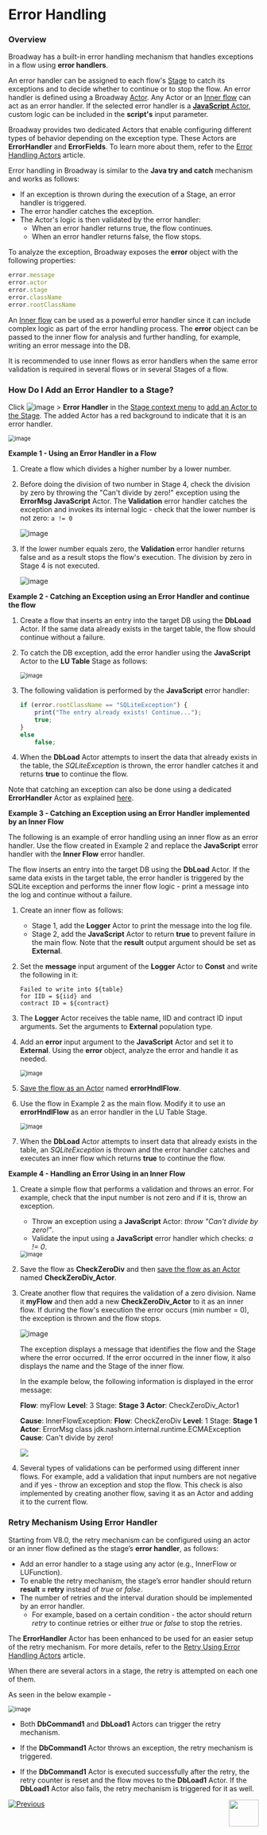 #  Error Handling

### Overview

Broadway has a built-in error handling mechanism that handles exceptions in a flow using **error handlers**. 

An error handler can be assigned to each flow's [Stage](19_broadway_flow_stages.md)  to catch its exceptions and to decide whether to continue or to stop the flow. An error handler is defined using a Broadway [Actor](03_broadway_actor.md). Any Actor or an [Inner flow](22_broadway_flow_inner_flows.md) can act as an error handler. If the selected error handler is a [**JavaScript** Actor](actors/01_javascript_actor.md), custom logic can be included in the **script's** input parameter. 

Broadway provides two dedicated Actors that enable configuring different types of behavior depending on the exception type. These Actors are **ErrorHandler** and **ErrorFields**. To learn more about them, refer to the [Error Handling Actors](actors/06_error_handling_actors.md) article.

Error handling in Broadway is similar to the **Java try and catch** mechanism and works as follows:

* If an exception is thrown during the execution of a Stage, an error handler is triggered.
* The error handler catches the exception.
* The Actor's logic is then validated by the error handler: 
  * When an error handler returns true, the flow continues.
  * When an error handler returns false, the flow stops.

To analyze the exception, Broadway exposes the **error** object with the following properties:

~~~javascript
error.message
error.actor
error.stage
error.className
error.rootClassName
~~~

An [Inner flow](22_broadway_flow_inner_flows.md) can be used as a powerful error handler since it can include complex logic as part of the error handling process. The **error** object can be passed to the inner flow for analysis and further handling, for example, writing an error message into the DB.

It is recommended to use inner flows as error handlers when the same error validation is required in several flows or in several Stages of a flow.

### How Do I Add an Error Handler to a Stage?

Click ![image](images/99_19_dots.PNG) > **Error Handler** in the [Stage context menu](18_broadway_flow_window.md#stage-context-menu) to [add an Actor to the Stage](03_broadway_actor.md#how-do-i-add-actor-to-stage). The added Actor has a red background to indicate that it is an error handler.

<img src="images/99_24_01.PNG" alt="image" style="zoom:80%;" />

**Example 1 - Using an Error Handler in a Flow** 

1. Create a flow which divides a higher number by a lower number. 

2. Before doing the division of two number in Stage 4, check the division by zero by throwing the "Can't divide by zero!" exception using the **ErrorMsg** **JavaScript** Actor. The **Validation** error handler catches the exception and invokes its internal logic - check that the lower number is not zero: ```a != 0```

   ![image](images/99_24_02.PNG)

3. If the lower number equals zero, the **Validation** error handler returns false and as a result stops the flow's execution.  The division by zero in Stage 4 is not executed.

   ![image](images/99_24_03.PNG)

**Example 2 - Catching an Exception using an Error Handler and continue the flow**

1. Create a flow that inserts an entry into the target DB using the **DbLoad** Actor. If the same data already exists in the target table, the flow should continue without a failure.

2. To catch the DB exception, add the error handler using the **JavaScript** Actor to the **LU Table** Stage as follows:

   <img src="images/99_24_08.PNG" alt="image" style="zoom:80%;" />

3. The following validation is performed by the **JavaScript** error handler:

   ~~~javascript
   if (error.rootClassName == "SQLiteException") {
       print("The entry already exists! Continue...");
       true;
   }
   else
       false;
   ~~~

4. When the **DbLoad** Actor attempts to insert the data that already exists in the table, the *SQLiteException* is thrown, the error handler catches it and returns **true** to continue the flow.

Note that catching an exception can also be done using a dedicated **ErrorHandler** Actor as explained [here](actors/06_error_handling_actors.md).

**Example 3 - Catching an Exception using an Error Handler implemented by an Inner Flow**

The following is an example of error handling using an inner flow as an error handler. Use the flow created in Example 2 and replace the **JavaScript** error handler with the **Inner Flow** error handler. 

The flow inserts an entry into the target DB using the **DbLoad** Actor. If the same data exists in the target table, the error handler is triggered by the SQLite exception and performs the inner flow logic - print a message into the log and continue without a failure.

1. Create an inner flow as follows:
   -  Stage 1, add the **Logger** Actor to print the message into the log file.
   -  Stage 2, add the **JavaScript** Actor to return **true** to prevent failure in the main flow. Note that the **result** output argument should be set as **External**. 

2. Set the **message** input argument of the **Logger** Actor to **Const** and write the following in it:

   ~~~
   Failed to write into ${table} 
   for IID = ${iid} and 
   contract ID = ${contract}
   ~~~

3. The **Logger** Actor receives the table name, IID and contract ID input arguments. Set the arguments to **External** population type.

4. Add an **error** input argument to the  **JavaScript** Actor and set it to **External**. Using the **error** object, analyze the error and handle it as needed.

   <img src="images/99_24_09.PNG" alt="image" style="zoom:80%;" />

5. [Save the flow as an Actor](22_broadway_flow_inner_flows.md#save-as-actor) named **errorHndlFlow**. 

6. Use the flow in Example 2 as the main flow. Modify it to use an **errorHndlFlow** as an error handler in the LU Table Stage. 

   <img src="images/99_24_10.PNG" alt="image" style="zoom:80%;" />

7. When the **DbLoad** Actor attempts to insert data that already exists in the table, an *SQLiteException* is thrown and the error handler catches and executes an inner flow which returns **true** to continue the flow.

**Example 4 - Handling an Error Using in an Inner Flow**

1. Create a simple flow that performs a validation and throws an error. For example, check that the input number is not zero and if it is, throw an exception. 

   - Throw an exception using a **JavaScript** Actor: *throw "Can't divide by zero!"*.
   - Validate the input using a **JavaScript** error handler which checks: *a != 0*.

   <img src="images/99_24_04.PNG" alt="image" style="zoom:80%;" />

2. Save the flow as **CheckZeroDiv** and then [save the flow as an Actor](22_broadway_flow_inner_flows.md#save-as-actor) named **CheckZeroDiv_Actor**.

3. Create another flow that requires the validation of a zero division. Name it **myFlow** and then add a new **CheckZeroDiv_Actor** to it as an inner flow. If during the flow's execution the error occurs (min number = 0), the exception is thrown and the flow stops.

   ![image](images/99_24_05.PNG)

   The exception displays a message that identifies the flow and the Stage where the error occurred. If the error occurred in the inner flow, it also displays the name and the Stage of the inner flow.

   In the example below, the following information is displayed in the error message:

   **Flow**: myFlow **Level**: 3 Stage: **Stage 3 Actor**: CheckZeroDiv_Actor1  

   **Cause**:  InnerFlowException: **Flow**: CheckZeroDiv **Level**: 1 Stage: **Stage 1 Actor**: ErrorMsg  class jdk.nashorn.internal.runtime.ECMAException **Cause**: Can't divide by zero!

   <img src="images/99_24_06.png"/>

4. Several types of validations can be performed using different inner flows. For example, add a validation that input numbers are not negative and if yes - throw an exception and stop the flow. This check is also implemented by creating another flow, saving it as an Actor and adding it to the current flow.

### Retry Mechanism Using Error Handler

Starting from V8.0, the retry mechanism can be configured using an actor or an inner flow defined as the stage’s **error handler**, as follows:

* Add an error handler to a stage using any actor (e.g., InnerFlow or LUFunction). 
* To enable the retry mechanism, the stage’s error handler should return **result = retry** instead of *true* or *false*.
* The number of retries and the interval duration should be implemented by an error handler. 
  * For example, based on a certain condition - the actor should return *retry* to continue retries or either *true* or *false* to stop the retries. 

The **ErrorHandler** Actor has been enhanced to be used for an easier setup of the retry mechanism. For more details, refer to the [Retry Using Error Handling Actors](actors/06_error_handling_actors.md#retry-using-error-handling-actors) article.

When there are several actors in a stage, the retry is attempted on each one of them.

As seen in the below example -

<img src="images/99_24_retry1.png" alt="image" style="zoom:80%;" />

* Both **DbCommand1** and **DbLoad1** Actors can trigger the retry mechanism.

* If the **DbCommand1** Actor throws an exception, the retry mechanism is triggered.

* If the **DbCommand1** Actor is executed successfully after the retry, the retry counter is reset and the flow moves to the **DbLoad1** Actor. If the **DbLoad1** Actor also fails, the retry mechanism is triggered for it as well.



[![Previous](/articles/images/Previous.png)](23_transactions.md)[<img align="right" width="60" height="54" src="/articles/images/Next.png">](25_broadway_flow_window_run_and_debug_flow.md)

